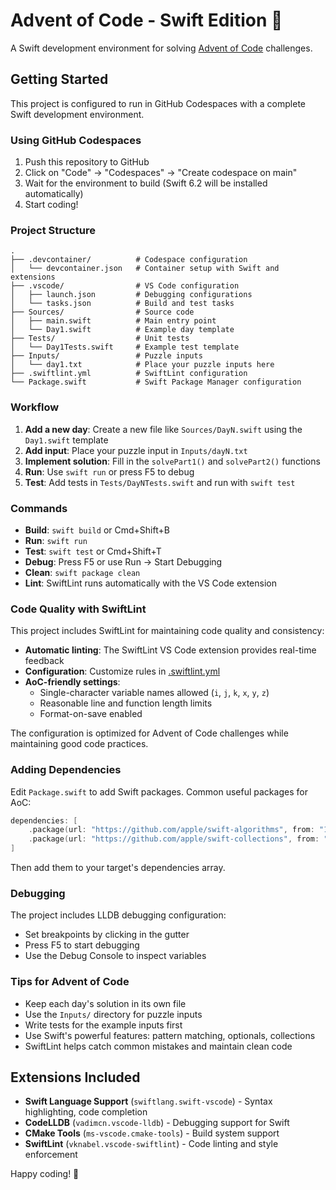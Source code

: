 # Advent of Code - Swift Edition 🎄

A Swift development environment for solving [Advent of Code](https://adventofcode.com/) challenges.

## Getting Started

This project is configured to run in GitHub Codespaces with a complete Swift development environment.

### Using GitHub Codespaces

1. Push this repository to GitHub
2. Click on "Code" → "Codespaces" → "Create codespace on main"
3. Wait for the environment to build (Swift 6.2 will be installed automatically)
4. Start coding!

### Project Structure

```
.
├── .devcontainer/          # Codespace configuration
│   └── devcontainer.json   # Container setup with Swift and extensions
├── .vscode/                # VS Code configuration
│   ├── launch.json         # Debugging configurations
│   └── tasks.json          # Build and test tasks
├── Sources/                # Source code
│   ├── main.swift          # Main entry point
│   └── Day1.swift          # Example day template
├── Tests/                  # Unit tests
│   └── Day1Tests.swift     # Example test template
├── Inputs/                 # Puzzle inputs
│   └── day1.txt            # Place your puzzle inputs here
├── .swiftlint.yml          # SwiftLint configuration
└── Package.swift           # Swift Package Manager configuration
```

### Workflow

1. **Add a new day**: Create a new file like `Sources/DayN.swift` using the `Day1.swift` template
2. **Add input**: Place your puzzle input in `Inputs/dayN.txt`
3. **Implement solution**: Fill in the `solvePart1()` and `solvePart2()` functions
4. **Run**: Use `swift run` or press F5 to debug
5. **Test**: Add tests in `Tests/DayNTests.swift` and run with `swift test`

### Commands

- **Build**: `swift build` or Cmd+Shift+B
- **Run**: `swift run`
- **Test**: `swift test` or Cmd+Shift+T
- **Debug**: Press F5 or use Run → Start Debugging
- **Clean**: `swift package clean`
- **Lint**: SwiftLint runs automatically with the VS Code extension

### Code Quality with SwiftLint

This project includes SwiftLint for maintaining code quality and consistency:

- **Automatic linting**: The SwiftLint VS Code extension provides real-time feedback
- **Configuration**: Customize rules in [.swiftlint.yml](.swiftlint.yml)
- **AoC-friendly settings**:
  - Single-character variable names allowed (`i`, `j`, `k`, `x`, `y`, `z`)
  - Reasonable line and function length limits
  - Format-on-save enabled

The configuration is optimized for Advent of Code challenges while maintaining good code practices.

### Adding Dependencies

Edit `Package.swift` to add Swift packages. Common useful packages for AoC:

```swift
dependencies: [
    .package(url: "https://github.com/apple/swift-algorithms", from: "1.0.0"),
    .package(url: "https://github.com/apple/swift-collections", from: "1.0.0"),
]
```

Then add them to your target's dependencies array.

### Debugging

The project includes LLDB debugging configuration:
- Set breakpoints by clicking in the gutter
- Press F5 to start debugging
- Use the Debug Console to inspect variables

### Tips for Advent of Code

- Keep each day's solution in its own file
- Use the `Inputs/` directory for puzzle inputs
- Write tests for the example inputs first
- Use Swift's powerful features: pattern matching, optionals, collections
- SwiftLint helps catch common mistakes and maintain clean code

## Extensions Included

- **Swift Language Support** (`swiftlang.swift-vscode`) - Syntax highlighting, code completion
- **CodeLLDB** (`vadimcn.vscode-lldb`) - Debugging support for Swift
- **CMake Tools** (`ms-vscode.cmake-tools`) - Build system support
- **SwiftLint** (`vknabel.vscode-swiftlint`) - Code linting and style enforcement

Happy coding! 🚀
